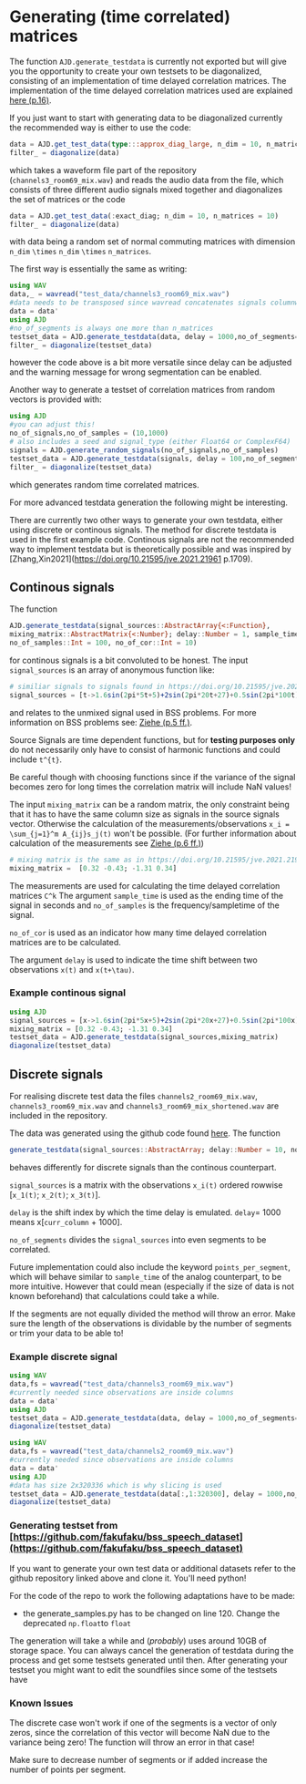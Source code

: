 # Generating (time correlated) matrices
The function `AJD.generate_testdata` is currently not exported but will give you the opportunity to create your own testsets to be diagonalized, consisting of an implementation of time delayed correlation matrices. The implementation of the time delayed correlation matrices used are explained [here (p.16)](https://publishup.uni-potsdam.de/opus4-ubp/frontdoor/deliver/index/docId/501/file/ziehe.pdf).

If you just want to start with generating data to be diagonalized currently the recommended way is either to use the code:
```julia
data = AJD.get_test_data(type:::approx_diag_large, n_dim = 10, n_matrices = 10)
filter_ = diagonalize(data)
```
which takes a waveform file part of the repository (`channels3_room69_mix.wav`) and reads the audio data from the file, which consists of three different audio signals mixed together and diagonalizes the set of matrices or the code

```julia
data = AJD.get_test_data(:exact_diag; n_dim = 10, n_matrices = 10)
filter_ = diagonalize(data)
```

with data being a random set of normal commuting matrices with dimension `n_dim` ``\times`` `n_dim` ``\times`` `n_matrices`.

The first way is essentially the same as writing:

```julia
using WAV
data,_ = wavread("test_data/channels3_room69_mix.wav")
#data needs to be transposed since wavread concatenates signals columnwise
data = data' 
using AJD
#no_of_segments is always one more than n_matrices
testset_data = AJD.generate_testdata(data, delay = 1000,no_of_segments=11,show_warning = false)
filter_ = diagonalize(testset_data)
```
however the code above is a bit more versatile since delay can be adjusted and the warning message for wrong segmentation can be enabled.

Another way to generate a testset of correlation matrices from random vectors is provided with:

```julia
using AJD
#you can adjust this!
no_of_signals,no_of_samples = (10,1000)
# also includes a seed and signal_type (either Float64 or ComplexF64)
signals = AJD.generate_random_signals(no_of_signals,no_of_samples)
testset_data = AJD.generate_testdata(signals, delay = 100,no_of_segments=11,show_warning = false)
filter_ = diagonalize(testset_data)
```
which generates random time correlated matrices.

For more advanced testdata generation the following might be interesting.

There are currently two other ways to generate your own testdata, either using discrete or continous signals. The method for discrete testdata is used in the first example code. Continous signals are not the recommended way to implement testdata but is theoretically possible and was inspired by [Zhang,Xin2021](https://doi.org/10.21595/jve.2021.21961 p.1709).

## Continous signals
The function 
```julia 
AJD.generate_testdata(signal_sources::AbstractArray{<:Function}, 
mixing_matrix::AbstractMatrix{<:Number}; delay::Number = 1, sample_time::Number = 10, 
no_of_samples::Int = 100, no_of_cor::Int = 10)
``` 
for continous signals is a bit convoluted to be honest. The input `signal_sources` is an array of anonymous function like:
```julia
# similiar signals to signals found in https://doi.org/10.21595/jve.2021.21961 p.1709
signal_sources = [t->1.6sin(2pi*5t+5)+2sin(2pi*20t+27)+0.5sin(2pi*100t)+1 , t->1.2(2pi*11t)+sin(2pi*2t)+0.7sin(2pi*111t+10)]
```
and relates to the unmixed signal used in BSS problems. For more information on BSS problems see: [Ziehe (p.5 ff.)](https://publishup.uni-potsdam.de/opus4-ubp/frontdoor/deliver/index/docId/501/file/ziehe.pdf).

Source Signals are time dependent functions, but for **testing purposes only** do not necessarily only have to consist of harmonic functions and could include ``t^{t}``. 

Be careful though with choosing functions since if the variance of the signal becomes zero for long times the correlation matrix will include NaN values!

The input `mixing_matrix` can be a random matrix, the only constraint being that it has to have the same column size as signals in the source signals vector. Otherwise the calculation of the measurements/observations ``x_i = \sum_{j=1}^m A_{ij}s_j(t)`` won't be possible. (For further information about calculation of the measurements see [Ziehe (p.6 ff.)](https://publishup.uni-potsdam.de/opus4-ubp/frontdoor/deliver/index/docId/501/file/ziehe.pdf))
```julia 
# mixing matrix is the same as in https://doi.org/10.21595/jve.2021.21961 p.1709
mixing_matrix =  [0.32 -0.43; -1.31 0.34]
```
The measurements are used for calculating the time delayed correlation matrices ``C^k``
The argument `sample_time` is used as the ending time of the signal in seconds and `no_of_samples` is the frequency/sampletime of the signal.

`no_of_cor` is used as an indicator how many time delayed correlation matrices are to be calculated.

The argument `delay` is used to indicate the time shift between two observations ``x(t)`` and ``x(t+\tau)``.

### Example continous signal

```julia 
using AJD
signal_sources = [x->1.6sin(2pi*5x+5)+2sin(2pi*20x+27)+0.5sin(2pi*100x)+1,x->1.2(2pi*11x)+sin(2pi*2x)+0.7sin(2pi*111x+10)]
mixing_matrix = [0.32 -0.43; -1.31 0.34]
testset_data = AJD.generate_testdata(signal_sources,mixing_matrix)
diagonalize(testset_data)
```
## Discrete signals
For realising discrete test data the files `channels2_room69_mix.wav`, `channels3_room69_mix.wav` and  `channels3_room69_mix_shortened.wav` are included in the repository. 

The data was generated using the github code found [here](https://github.com/fakufaku/bss_speech_dataset).
The function 
```julia
generate_testdata(signal_sources::AbstractArray; delay::Number = 10, no_of_segments::Int = 10)
``` 
behaves differently for discrete signals than the continous counterpart.

`signal_sources` is a matrix with the observations ``x_i(t)`` ordered rowwise [``x_1(t)``; ``x_2(t)``; ``x_3(t)``].

`delay` is the shift index by which the time delay is emulated. `delay`= 1000 means x[`curr_column` + 1000].

`no_of_segments` divides the `signal_sources` into even segments to be correlated. 

Future implementation could also include the keyword `points_per_segment`, which will behave similar to `sample_time` of the analog counterpart, to be more intuitive. However that could mean (especially if the size of data is not known beforehand) that calculations could take a while.

If the segments are not equally divided the method will throw an error. Make sure the length of the observations is dividable by the number of segments or trim your data to be able to!

### Example discrete signal

```julia 
using WAV
data,fs = wavread("test_data/channels3_room69_mix.wav")
#currently needed since observations are inside columns
data = data' 
using AJD
testset_data = AJD.generate_testdata(data, delay = 1000,no_of_segments=6)
diagonalize(testset_data)

using WAV
data,fs = wavread("test_data/channels2_room69_mix.wav")
#currently needed since observations are inside columns
data = data' 
using AJD
#data has size 2x320336 which is why slicing is used
testset_data = AJD.generate_testdata(data[:,1:320300], delay = 1000,no_of_segments=100)
diagonalize(testset_data)
```

### Generating testset from [https://github.com/fakufaku/bss_speech_dataset](https://github.com/fakufaku/bss_speech_dataset)
If you want to generate your own test data or additional datasets refer to the github repository linked above and clone it. You'll need python!

For the code of the repo to work the following adaptations have to be made:
- the generate_samples.py has to be changed on line 120. Change the deprecated `np.float`to `float`

The generation will take a while and (*probably*) uses around 10GB of storage space. You can always cancel the generation of testdata during the process and get some testsets generated until then. After generating your testset you might want to edit the soundfiles since some of the testsets have 

### Known Issues

The discrete case won't work if one of the segments is a vector of only zeros, since the correlation of this vector will become NaN due to the variance being zero! The function will throw an error in that case!

Make sure to decrease number of segments or if added increase the number of points per segment.